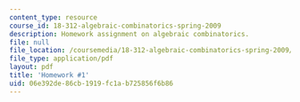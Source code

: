 ```yaml
---
content_type: resource
course_id: 18-312-algebraic-combinatorics-spring-2009
description: Homework assignment on algebraic combinatorics.
file: null
file_location: /coursemedia/18-312-algebraic-combinatorics-spring-2009/06e392de86cb1919fc1ab725856f6b86_MIT18_312S09_hw01.pdf
file_type: application/pdf
layout: pdf
title: 'Homework #1'
uid: 06e392de-86cb-1919-fc1a-b725856f6b86
---
```

